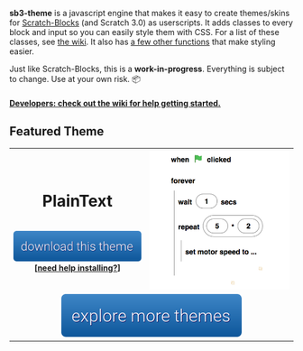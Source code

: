 **sb3-theme** is a javascript engine that makes it easy to create themes/skins for [Scratch-Blocks](https://github.com/LLK/scratch-blocks) (and Scratch 3.0) as userscripts. It adds classes to every block and input so you can easily style them with CSS. For a list of these classes, see [the wiki](https://github.com/Airhogs777/sb3-theme/wiki/Classes). It also has [a few other functions](https://github.com/Airhogs777/sb3-theme/wiki/Methods-and-Properties) that make styling easier.

Just like Scratch-Blocks, this is a **work-in-progress**. Everything is subject to change. Use at your own risk. :package:

#### [Developers: check out the wiki for help getting started.](https://github.com/Airhogs777/sb3-theme/wiki/Creating-Themes)

## Featured Theme
<table width="100%">
  <tbody width="100%">
    <tr>
      <th>
      <h1>PlainText</h1>
      <br/>
      <a href="https://github.com/Airhogs777/sb3-theme/wiki/Themes-Library#plaintext-vertical-only"><img src="resources/download.png"/></a>
      <br/>
      [<a href="https://github.com/Airhogs777/sb3-theme/wiki/Themes-Library#before-you-can-install-a-theme">need help installing?</a>]
      </th>
      <th><img src="resources/featured.png"/></th>
    </tr>
    <tr>
      <td colspan="2" align="center">
      <a href="https://github.com/Airhogs777/sb3-theme/wiki/Themes-Library"><img src="resources/more-themes.png"/></a>
      </td>
    </tr>
  </tbody>
</table>
